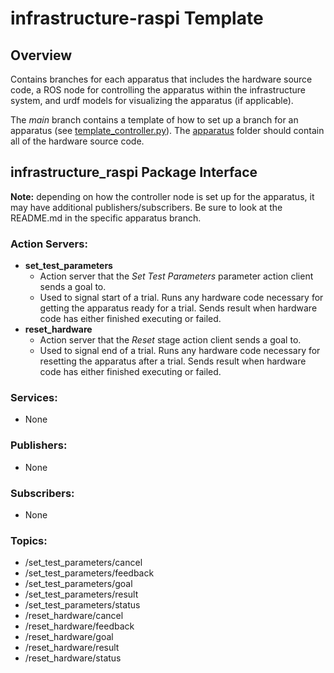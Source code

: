 # infrastructure-raspi Template
## Overview
Contains branches for each apparatus that includes the hardware source code, a ROS node for controlling the apparatus within the infrastructure system, and urdf models for visualizing the apparatus (if applicable). 

The _main_ branch contains a template of how to set up a branch for an apparatus (see [template_controller.py](https://github.com/OSUrobotics/infrastructure-raspi/blob/main/infrastructure_raspi/src/template_controller.py)). The [apparatus](https://github.com/OSUrobotics/infrastructure-raspi/tree/main/infrastructure_raspi/src/apparatus) folder should contain all of the hardware source code.

## infrastructure_raspi Package Interface

__Note:__ depending on how the controller node is set up for the apparatus, it may have additional publishers/subscribers. Be sure to look at the README.md in the specific apparatus branch.

### Action Servers:
- __set_test_parameters__
  - Action server that the _Set Test Parameters_ parameter action client sends a goal to.
  - Used to signal start of a trial. Runs any hardware code necessary for getting the apparatus ready for a trial. Sends result when hardware code has either finished executing or failed.
- __reset_hardware__
  - Action server that the _Reset_ stage action client sends a goal to.
  - Used to signal end of a trial. Runs any hardware code necessary for resetting the apparatus after a trial. Sends result when hardware code has either finished executing or failed.
### Services:
- None
### Publishers:
- None
### Subscribers:
- None
### Topics:
- /set_test_parameters/cancel
- /set_test_parameters/feedback
- /set_test_parameters/goal
- /set_test_parameters/result
- /set_test_parameters/status
- /reset_hardware/cancel
- /reset_hardware/feedback
- /reset_hardware/goal
- /reset_hardware/result
- /reset_hardware/status
